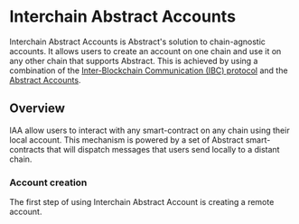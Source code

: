# Interchain Abstract Accounts

Interchain Abstract Accounts is Abstract's solution to chain-agnostic accounts. It allows users to create an account on one chain and use it on any other chain that supports Abstract. This is achieved by using a combination of the [Inter-Blockchain Communication (IBC) protocol](https://ibcprotocol.org/) and the [Abstract Accounts](../framework/architecture.md).

## Overview

IAA allow users to interact with any smart-contract on any chain using their local account. This mechanism is powered by a set of Abstract smart-contracts that will dispatch messages that users send locally to a distant chain.

### Account creation

The first step of using Interchain Abstract Account is creating a remote account.
